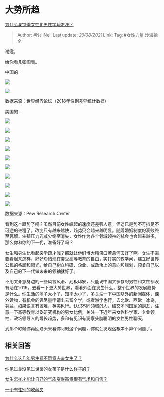 # 大势所趋

[为什么我觉得女性比男性学疏才浅？](https://www.zhihu.com/question/356472808/answer/899882907)

> Author: #NellNell
> Last update: *28/08/2021*
> Link:
> Tag: #女性力量 
> 沙海拾金:

谢邀。

给你看几张图表。

中国的：

![](https://pica.zhimg.com/50/v2-9f02bea7e01ad4854dcfb8f6f5b5f414_720w.jpg?source=c8b7c179)

![](https://pica.zhimg.com/80/v2-9f02bea7e01ad4854dcfb8f6f5b5f414_720w.jpg?source=c8b7c179)

数据来源：世界经济论坛（2018年性别差异统计数据）

美国的：

![](https://pic1.zhimg.com/50/v2-e5684415ea9aa788802ae638935dcc53_720w.jpg?source=c8b7c179)

![](https://pic1.zhimg.com/80/v2-e5684415ea9aa788802ae638935dcc53_720w.jpg?source=c8b7c179)

![](https://pic3.zhimg.com/50/v2-393e90f22d58f6ae5684191883037002_720w.jpg?source=c8b7c179)

![](https://pic3.zhimg.com/80/v2-393e90f22d58f6ae5684191883037002_720w.jpg?source=c8b7c179)

![](https://pic3.zhimg.com/50/v2-4466b74b46710700510e454681b1d577_720w.jpg?source=c8b7c179)

![](https://pic3.zhimg.com/80/v2-4466b74b46710700510e454681b1d577_720w.jpg?source=c8b7c179)

![](https://pic3.zhimg.com/50/v2-949ef862fb889da12a9b398f61084e12_720w.jpg?source=c8b7c179)

![](https://pic3.zhimg.com/80/v2-949ef862fb889da12a9b398f61084e12_720w.jpg?source=c8b7c179)

![](https://pic1.zhimg.com/50/v2-82e453c806807ac051fc7bbc673e5d50_720w.jpg?source=c8b7c179)

![](https://pic1.zhimg.com/80/v2-82e453c806807ac051fc7bbc673e5d50_720w.jpg?source=c8b7c179)

数据来源：Pew Research Center

看到这个趋势了吗？虽然目前女性崛起的速度还差强人意，但这已是势不可挡足不可逆的进程了。改变只有越来越快，趋势只会越来越明显。随着婚姻制度的衰败终至瓦解、生殖压力的减少终至消失，女性作为各个领域领袖的机会也会越来越多，那么你和你的下一代，准备好了吗？

女生和男生比看起来学疏才浅？那就让他们博大精深口若悬河去好了啊。女生不需要看起来怎样，好好珍惜现在接受高等教育的自由，实打实的做学问，建立好世界公民的格局和眼光，给自己树立科研、企业、或政治上的意向和规划，预备自己以及自己的下一代做未来的领袖就好了。

不用太介意身边的一些风言风语、刻板印象，只能说中国大多数的男性和女性都没有活在2019。去看一下更大的世界，看看外面在发生什么，整个世界的发展趋势是什么。你生活的圈子太小了，知乎太小了，多关注一下中国以外的新闻媒体，课外读物，有机会的话尽量申请出去留个学，或者游学也行，去北欧、西欧，冰岛，芬兰，如果语言有困难，英美也行。认识不同领域的人，结交不同国家的朋友，注意一下高等教育以及研究机构的男女比例，关注一下近年来女性科学家、企业领袖、政坛领导人的增长趋势，多和有见识有洞察头脑聪明的女性男性聊天。

到那个时候你再回过头来看你问的这个问题，你就会发现这根本不算个问题了。

## 相关回答

[为什么这几年男生都不愿意去追女生了？](https://www.zhihu.com/question/297336019/answer/621157605)

[你见过最没见过世面的女孩子是什么样子的？](https://www.zhihu.com/question/296166690/answer/863271430)

[女生怎样才能让自己的气质变得高贵很有气场和自信？](https://www.zhihu.com/question/297342809/answer/586101469)

[一个有性别的收藏夹](https://www.zhihu.com/collection/326955627)
